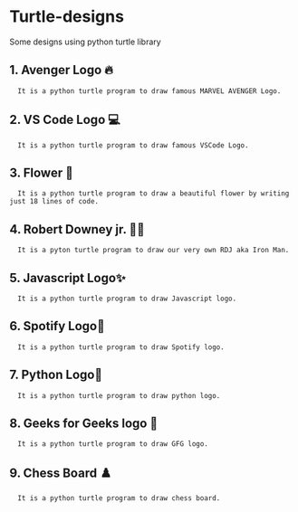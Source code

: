 # Turtle-designs
Some designs using python turtle library



## 1. Avenger Logo 🔥
      It is a python turtle program to draw famous MARVEL AVENGER Logo. 
## 2. VS Code Logo 💻
      It is a python turtle program to draw famous VSCode Logo.
## 3. Flower 🌸
      It is a python turtle program to draw a beautiful flower by writing just 18 lines of code. 
## 4. Robert Downey jr. 💪🏻
      It is a pyton turtle program to draw our very own RDJ aka Iron Man.
## 5. Javascript Logo✨
      It is a python turtle program to draw Javascript logo.
## 6. Spotify Logo🎵
      It is a python turtle program to draw Spotify logo.
## 7. Python Logo🐍
      It is a python turtle program to draw python logo.
## 8. Geeks for Geeks logo 🤍
      It is a python turtle program to draw GFG logo.
## 9. Chess Board ♟️
      It is a python turtle program to draw chess board.

